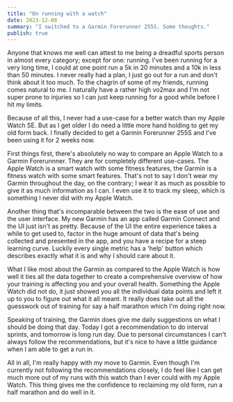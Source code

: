 ```yaml
---
title: "On running with a watch"
date: 2023-12-08
summary: "I switched to a Garmin Forerunner 255S. Some thoughts."
publish: true
---
```


Anyone that knows me well can attest to me being a dreadful sports person in almost every category; except for one: running. I've been running for a very long time, I could at one point run a 5k in 20 minutes and a 10k in less than 50 minutes. I never really had a plan, I just go out for a run and don't think about it too much. To the chagrin of some of my friends, running comes natural to me. I naturally have a rather high vo2max and I'm not super prone to injuries so I can just keep running for a good while before I hit my limits. 

Because of all this, I never had a use-case for a better watch than my Apple Watch SE. But as I get older I do need a little more hand holding to get my old form back. I finally decided to get a Garmin Forerunner 255S and I've been using it for 2 weeks now.

<!--more-->

First things first, there's absolutely no way to compare an Apple Watch to a Garmin Forerunnner. They are for completely different use-cases. The Apple Watch is a smart watch with some fitness features, the Garmin is a fitness watch with some smart features. That's not to say I don't wear my Garmin throughout the day, on the contrary; I wear it as much as possible to give it as much information as I can. I even use it to track my sleep, which is something I never did with my Apple Watch.

Another thing that's incomparable between the two is the ease of use and the user interface. My new Garmin has an app called Garmin Connect and the UI just isn't as pretty. Because of the UI the entire experience takes a while to get used to, factor in the huge amount of data that's being collected and presented in the app, and you have a recipe for a steep learning curve. Luckily every single metric has a 'help' button which describes exactly what it is and why I should care about it.

What I like most about the Garmin as compared to the Apple Watch is how well it ties all the data together to create a comprehensive overview of how your training is affecting you and your overall health. Something the Apple Watch did not do, it just showed you all the individual data points and left it up to you to figure out what it all meant. It really does take out all the guesswork out of training for say a half marathon which I'm doing right now.

Speaking of training, the Garmin does give me daily suggestions on what I should be doing that day. Today I got a recommendation to do interval sprints, and tomorrow is long run day. Due to personal circumstances I can't always follow the recommendations, but it's nice to have a little guidance when I am able to get a run in.

All in all, I'm really happy with my move to Garmin. Even though I'm currently not following the recommendations closely, I do feel like I can get much more out of my runs with this watch than I ever could with my Apple Watch. This thing gives me the confidence to reclaiming my old form, run a half marathon and do well in it.